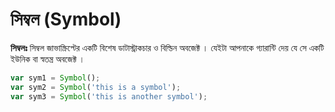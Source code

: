 # সিম্বল (Symbol)

**সিম্বলঃ** সিম্বল জাভাস্ক্রিপ্টের একটি বিশেষ ডাটাস্ট্রাকচার ও বিল্ডিন অবজেক্ট । যেইটা আপনাকে গ্যারান্টি দেয় যে সে একটি ইউনিক বা স্বতন্ত্র অবজেক্ট ।

```javascript
var sym1 = Symbol();
var sym2 = Symbol('this is a symbol');
var sym3 = Symbol('this is another symbol');
```
